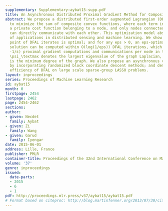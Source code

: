 ```yaml
---
supplementary: Supplementary:aybat15-supp.pdf
title: An Asynchronous Distributed Proximal Gradient Method for Composite Convex Optimization
abstract: We propose a distributed first-order augmented Lagrangian (DFAL) algorithm
  to minimize the sum of composite convex functions, where each term in the sum is
  a private cost function belonging to a node, and only nodes connected by an edge
  can directly communicate with each other. This optimization model abstracts a number
  of applications in distributed sensing and machine learning. We show that any limit
  point of DFAL iterates is optimal; and for any eps > 0, an eps-optimal and eps-feasible
  solution can be computed within O(log(1/eps)) DFAL iterations, which require O(\psi_\textmax^1.5/d_\textmin
  ⋅1/ε) proximal gradient computations and communications per node in total, where
  \psi_\textmax denotes the largest eigenvalue of the graph Laplacian, and d_\textmin
  is the minimum degree of the graph. We also propose an asynchronous version of DFAL
  by incorporating randomized block coordinate descent methods; and demonstrate the
  efficiency of DFAL on large scale sparse-group LASSO problems.
layout: inproceedings
series: Proceedings of Machine Learning Research
id: aybat15
month: 0
firstpage: 2454
lastpage: 2462
page: 2454-2462
sections: 
author:
- given: Necdet
  family: Aybat
- given: Zi
  family: Wang
- given: Garud
  family: Iyengar
date: 2015-06-01
address: Lille, France
publisher: PMLR
container-title: Proceedings of the 32nd International Conference on Machine Learning
volume: '37'
genre: inproceedings
issued:
  date-parts:
  - 2015
  - 6
  - 1
pdf: http://proceedings.mlr.press/v37/aybat15/aybat15.pdf
# Format based on citeproc: http://blog.martinfenner.org/2013/07/30/citeproc-yaml-for-bibliographies/
---
```

